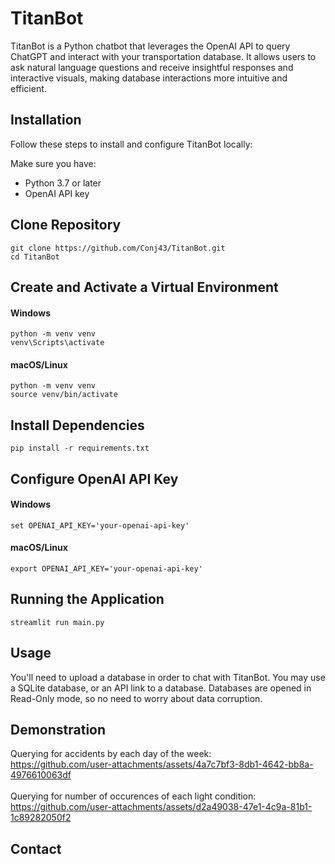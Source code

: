 # TitanBot
TitanBot is a Python chatbot that leverages the OpenAI API to query ChatGPT and interact with your transportation database. It allows users to ask natural language questions and receive insightful responses and interactive visuals, making database interactions more intuitive and efficient. 

## Installation
Follow these steps to install and configure TitanBot locally:

Make sure you have:
- Python 3.7 or later
- OpenAI API key

## Clone Repository
```
git clone https://github.com/Conj43/TitanBot.git
cd TitanBot
```
## Create and Activate a Virtual Environment

#### Windows
```
python -m venv venv
venv\Scripts\activate
```
#### macOS/Linux
```
python -m venv venv
source venv/bin/activate
```

## Install Dependencies
```
pip install -r requirements.txt
```

## Configure OpenAI API Key
#### Windows
```
set OPENAI_API_KEY='your-openai-api-key'
```
#### macOS/Linux
```
export OPENAI_API_KEY='your-openai-api-key'
```

## Running the Application
```
streamlit run main.py
```

## Usage
You'll need to upload a database in order to chat with TitanBot. You may use a SQLite database, or an API link to a database.
Databases are opened in Read-Only mode, so no need to worry about data corruption.








## Demonstration

Querying for accidents by each day of the week:<br>
https://github.com/user-attachments/assets/4a7c7bf3-8db1-4642-bb8a-4976610063df
<br><br>
Querying for number of occurences of each light condition:<br>
https://github.com/user-attachments/assets/d2a49038-47e1-4c9a-81b1-1c89282050f2




## Contact


